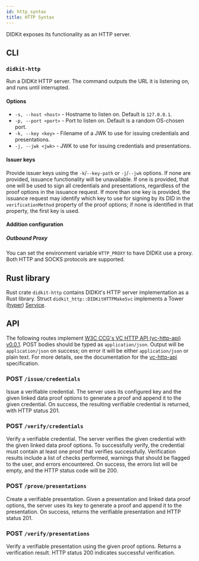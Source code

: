 ```yaml
---
id: http_syntax
title: HTTP Syntax
---
```


DIDKit exposes its functionality as an HTTP server.

## CLI

### `didkit-http`

Run a DIDKit HTTP server. The command outputs the URL it is listening on, and runs until interrupted.

#### Options

- `-s, --host <host>` - Hostname to listen on. Default is `127.0.0.1`.
- `-p, --port <port>` - Port to listen on. Default is a random OS-chosen port.
- `-k, --key <key>`   - Filename of a JWK to use for issuing credentials and
  presentations.
- `-j, --jwk <jwk>`   - JWK to use for issuing credentials and presentations.

#### Issuer keys

Provide issuer keys using the `-k`/`--key-path` or `-j`/`--jwk` options. If none are provided, issuance functionality will be unavailable. If one is provided, that one will be used to sign all credentials and presentations, regardless of the proof options in the issuance request. If more than one key is provided, the issuance request may identify which key to use for signing by its DID in the `verificationMethod` property of the proof options; if none is identified in that property, the first key is used.

#### Addition configuration

##### Outbound Proxy

You can set the environment variable `HTTP_PROXY` to have DIDKit use a proxy.
Both HTTP and SOCKS protocols are supported.

## Rust library

Rust crate `didkit-http` contains DIDKit's HTTP server implementation as a Rust
library. Struct `didkit_http::DIDKitHTTPMakeSvc` implements a Tower
([hyper](https://hyper.rs/))
[Service](https://docs.rs/tower-service/0.3.0/tower_service/trait.Service.html).

## API

The following routes implement [W3C CCG's VC HTTP API (vc-http-api)][vc-http-api] [v0.0.1][vc-http-api-0.0.1]. POST bodies should be typed as `application/json`. Output will be `application/json` on success; on error it will be either `application/json` or plain text. For more details, see the documentation for the [vc-http-api][] specification.

### POST `/issue/credentials`

Issue a verifiable credential. The server uses its configured key and the given linked data proof options to generate a proof and append it to the given credential. On success, the resulting verifiable credential is returned, with HTTP status 201.

### POST `/verify/credentials`

Verify a verifiable credential. The server verifies the given credential with the given linked data proof options. To successfully verify, the credential must contain at least one proof that verifies successfully. Verification results include a list of checks performed, warnings that should be flagged to the user, and errors encountered. On success, the errors list will be empty, and the HTTP status code will be 200.

### POST `/prove/presentations`

Create a verifiable presentation. Given a presentation and linked data proof options, the server uses its key to generate a proof and append it to the presentation. On success, returns the verifiable presentation and HTTP status 201.

### POST `/verify/presentations`

Verify a verifiable presentation using the given proof options. Returns a verification result. HTTP status 200 indicates successful verification.

[vc-http-api]: https://w3c-ccg.github.io/vc-http-api/
[vc-http-api-0.0.1]: https://github.com/w3c-ccg/vc-http-api/pull/72
